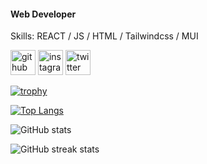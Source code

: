 #### Web Developer

Skills: REACT / JS / HTML / Tailwindcss / MUI



[<img src='https://cdn.jsdelivr.net/npm/simple-icons@3.0.1/icons/github.svg' alt='github' height='40'>](https://github.com/aziz-codes)  [<img src='https://cdn.jsdelivr.net/npm/simple-icons@3.0.1/icons/instagram.svg' alt='instagram' height='40'>](https://www.instagram.com/azizcodes/)  [<img src='https://cdn.jsdelivr.net/npm/simple-icons@3.0.1/icons/twitter.svg' alt='twitter' height='40'>](https://twitter.com/aziz_codes)  

[![trophy](https://github-profile-trophy.vercel.app/?username=aziz-codes)](https://github.com/ryo-ma/github-profile-trophy)

[![Top Langs](https://github-readme-stats.vercel.app/api/top-langs/?username=aziz-codes)](https://github.com/anuraghazra/github-readme-stats)

![GitHub stats](https://github-readme-stats.vercel.app/api?username=aziz-codes&show_icons=true)  

![GitHub streak stats](https://streak-stats.demolab.com/?user=aziz-codes)  

